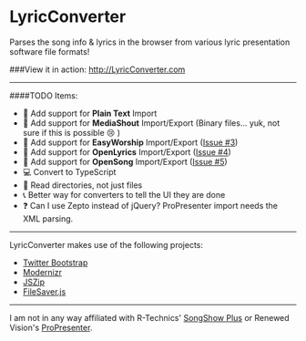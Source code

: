 LyricConverter
==================

Parses the song info &amp; lyrics in the browser from various lyric presentation software file formats!

###View it in action: http://LyricConverter.com

---
####TODO Items:
* :page_facing_up: 		Add support for **Plain Text** Import
* :page_facing_up: 		Add support for **MediaShout** Import/Export (Binary files... yuk, not sure if this is possible :cry: )
* :page_facing_up: 		Add support for **EasyWorship** Import/Export ([Issue #3](https://github.com/chrismbarr/LyricConverter/issues/3))
* :page_facing_up: 		Add support for **OpenLyrics** Import/Export ([Issue #4](https://github.com/chrismbarr/LyricConverter/issues/4))
* :page_facing_up: 		Add support for **OpenSong** Import/Export ([Issue #5](https://github.com/chrismbarr/LyricConverter/issues/5))
* :computer: 			Convert to TypeScript
* :open_file_folder: 	Read directories, not just files
* :telephone_receiver: 	Better way for converters to tell the UI they are done
* :question: 			Can I use Zepto instead of jQuery? ProPresenter import needs the XML parsing.


---
LyricConverter makes use of the following projects:

* [Twitter Bootstrap](https://github.com/twbs/bootstrap/)
* [Modernizr](https://modernizr.com)
* [JSZip](http://stuartk.com/jszip)
* [FileSaver.js](https://github.com/eligrey/FileSaver.js/)

---
I am not in any way affiliated with R-Technics' [SongShow Plus](http://songshowplus.com/) or Renewed Vision's [ProPresenter](http://www.renewedvision.com/propresenter.php).
